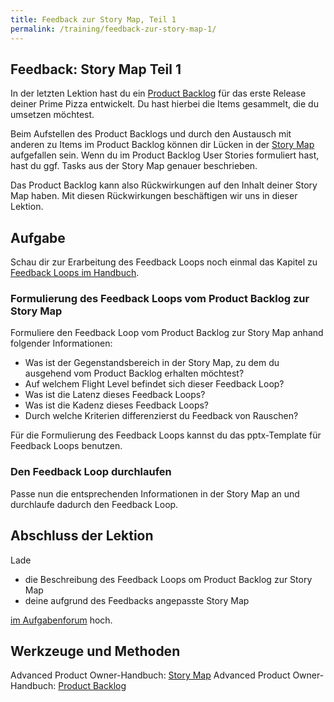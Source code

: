 ```yaml
---
title: Feedback zur Story Map, Teil 1
permalink: /training/feedback-zur-story-map-1/
---
```

## Feedback: Story Map Teil 1

In der letzten Lektion hast du ein [Product Backlog](https://manual.advancedproductowner.com/product-backlog/) für das erste Release deiner Prime Pizza entwickelt. Du hast hierbei die Items gesammelt, die du umsetzen möchtest.  

Beim Aufstellen des Product Backlogs und durch den Austausch mit anderen zu Items im Product Backlog können dir Lücken in der [Story Map](https://manual.advancedproductowner.com/story-map/) aufgefallen sein. Wenn du im Product Backlog User Stories formuliert hast, hast du ggf. Tasks aus der Story Map genauer beschrieben.

Das Product Backlog kann also Rückwirkungen auf den Inhalt deiner Story Map haben. Mit diesen Rückwirkungen beschäftigen wir uns in dieser Lektion.

## Aufgabe
Schau dir zur Erarbeitung des Feedback Loops noch einmal das Kapitel zu [Feedback Loops im Handbuch](https://manual.advancedproductowner.com/feedback-loops/). 

### Formulierung des Feedback Loops vom Product Backlog zur Story Map

Formuliere den Feedback Loop vom Product Backlog zur Story Map anhand folgender Informationen: 

- Was ist der Gegenstandsbereich in der Story Map, zu dem du ausgehend vom Product Backlog erhalten möchtest?
- Auf welchem Flight Level befindet sich dieser Feedback Loop?
- Was ist die Latenz dieses Feedback Loops?
- Was ist die Kadenz dieses Feedback Loops?
- Durch welche Kriterien differenzierst du Feedback von Rauschen?

Für die Formulierung des Feedback Loops kannst du das pptx-Template für Feedback Loops benutzen. 

### Den Feedback Loop durchlaufen
Passe nun die entsprechenden Informationen in der Story Map an und durchlaufe dadurch den Feedback Loop. 

## Abschluss der Lektion
Lade 

- die Beschreibung des Feedback Loops om Product Backlog zur Story Map
- deine aufgrund des Feedbacks angepasste Story Map

[im Aufgabenforum](https://www.oncampus.de/blocks/oc_mooc_nav/forum_view.php?showall=false&id=50004) hoch.

## Werkzeuge und Methoden

Advanced Product Owner-Handbuch: [Story Map](https://manual.advancedproductowner.com/story-map/)
Advanced Product Owner-Handbuch: [Product Backlog](https://manual.advancedproductowner.com/product-backlog/)
